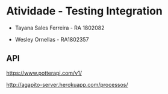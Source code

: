 # Atividade - Testing Integration

- Tayana Sales Ferreira - RA 1802082

- Wesley Ornellas - RA1802357

## API

https://www.potterapi.com/v1/

http://agapito-server.herokuapp.com/processos/
